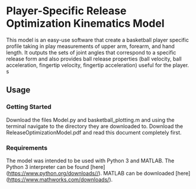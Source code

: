 # Player-Specific Release Optimization Kinematics Model 
This model is an easy-use software that create a basketball player specific profile taking in play measurements of upper arm, forearm, and hand length. It outputs the sets of joint angles that correspond to a specific release form and also provides ball release properties (ball velocity, ball acceleration, fingertip velocity, fingertip acceleration) useful for the player. s

## Usage
### Getting Started
Download the files Model.py and basketball_plotting.m and using the terminal navigate to the directory they are downloaded to. Download the ReleaseOptimizationModel.pdf and read this document completely first.

### Requirements
The model was intended to be used with Python 3 and MATLAB. The Python 3 interpreter can be found [here] (https://www.python.org/downloads//). MATLAB can be downloaded [here] (https://www.mathworks.com/downloads/). 

